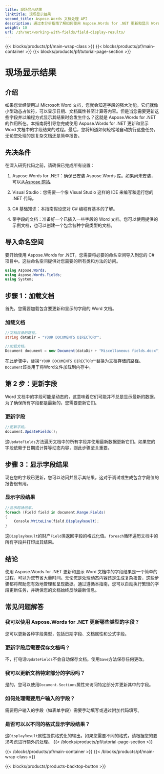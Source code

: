 ```yaml
---
title: 现场显示结果
linktitle: 现场显示结果
second_title: Aspose.Words 文档处理 API
description: 通过本分步指南了解如何使用 Aspose.Words for .NET 更新和显示 Word 文档中的字段结果。非常适合自动执行文档任务。
weight: 10
url: /zh/net/working-with-fields/field-display-results/
---
```


{{< blocks/products/pf/main-wrap-class >}}
{{< blocks/products/pf/main-container >}}
{{< blocks/products/pf/tutorial-page-section >}}

# 现场显示结果

## 介绍

如果您曾经使用过 Microsoft Word 文档，您就会知道字段的强大功能。它们就像小型动态占位符，可以显示日期、文档属性甚至计算等内容。但是当您需要更新这些字段并以编程方式显示其结果时会发生什么？这就是 Aspose.Words for .NET 的作用所在。本指南将引导您完成使用 Aspose.Words for .NET 更新和显示 Word 文档中的字段结果的过程。最后，您将知道如何轻松地自动执行这些任务，无论您处理的是复杂文档还是简单报告。

## 先决条件

在深入研究代码之前，请确保已完成所有设置：

1. Aspose.Words for .NET：确保已安装 Aspose.Words 库。如果尚未安装，可以从[Aspose 网站](https://releases.aspose.com/words/net/).

2. Visual Studio：您需要一个像 Visual Studio 这样的 IDE 来编写和运行您的 .NET 代码。

3. C# 基础知识：本指南假设您对 C# 编程有基本的了解。

4. 带字段的文档：准备好一个已插入一些字段的 Word 文档。您可以使用提供的示例文档，也可以创建一个包含各种字段类型的文档。

## 导入命名空间

要开始使用 Aspose.Words for .NET，您需要将必要的命名空间导入到您的 C# 项目中。这些命名空间提供对您需要的所有类和方法的访问。

```csharp
using Aspose.Words;
using Aspose.Words.Fields;
using System;
```

## 步骤 1：加载文档

首先，您需要加载包含要更新和显示的字段的 Word 文档。

### 加载文档

```csharp
//文档目录的路径。
string dataDir = "YOUR DOCUMENTS DIRECTORY";

//加载文档。
Document document = new Document(dataDir + "Miscellaneous fields.docx");
```

在此步骤中，替换`"YOUR DOCUMENTS DIRECTORY"`替换为文档存储的路径。`Document`该类用于将Word文件加载到内存中。

## 第 2 步：更新字段

Word 文档中的字段可能是动态的，这意味着它们可能并不总是显示最新的数据。为了确保所有字段都是最新的，您需要更新它们。

### 更新字段

```csharp
//更新字段。
document.UpdateFields();
```

这`UpdateFields`方法遍历文档中的所有字段并使用最新数据更新它们。如果您的字段依赖于日期或计算等动态内容，则此步骤至关重要。

## 步骤 3：显示字段结果

现在您的字段已更新，您可以访问并显示其结果。这对于调试或生成包含字段值的报告很有用。

### 显示字段结果

```csharp
//显示现场结果。
foreach (Field field in document.Range.Fields)
{
    Console.WriteLine(field.DisplayResult);
}
```

这`DisplayResult`的财产`Field`类返回字段的格式化值。`foreach`循环遍历文档中的所有字段并打印出其结果。

## 结论

使用 Aspose.Words for .NET 更新和显示 Word 文档中的字段结果是一个简单的过程，可以为您节省大量时间。无论您是处理动态内容还是生成复杂报告，这些步骤都将帮助您有效地管理和呈现数据。通过遵循本指南，您可以自动执行繁琐的字段更新任务，并确保您的文档始终反映最新信息。

## 常见问题解答

### 我可以使用 Aspose.Words for .NET 更新哪些类型的字段？  
您可以更新各种字段类型，包括日期字段、文档属性和公式字段。

### 更新字段后需要保存文档吗？  
不，打电话`UpdateFields`不会自动保存文档。使用`Save`方法保存任何更改。

### 我可以更新文档特定部分的字段吗？  
是的，您可以使用`Document.Sections`属性来访问特定部分并更新其中的字段。

### 如何处理需要用户输入的字段？  
需要用户输入的字段（如表单字段）需要手动填写或通过附加代码填写。

### 是否可以以不同的格式显示字段结果？  
这`DisplayResult`属性提供格式化的输出。如果您需要不同的格式，请根据您的要求考虑进行额外的处理。
{{< /blocks/products/pf/tutorial-page-section >}}

{{< /blocks/products/pf/main-container >}}
{{< /blocks/products/pf/main-wrap-class >}}

{{< blocks/products/products-backtop-button >}}
